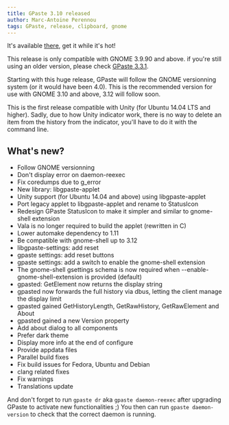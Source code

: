 ```yaml
---
title: GPaste 3.10 released
author: Marc-Antoine Perennou
tags: GPaste, release, clipboard, gnome
---
```


It's available [there](http://www.imagination-land.org/files/gpaste/gpaste-3.10.tar.xz), get it while it's hot!

This release is only compatible with GNOME 3.9.90 and above. if you're still using an older version, please check
[GPaste 3.3.1](http://www.imagination-land.org/posts/2014-03-22-gpaste-3.3.1-released.html).

Starting with this huge release, GPaste will follow the GNOME versionning system (or it would have been 4.0).
This is the recommended version for use with GNOME 3.10 and above, 3.12 will follow soon.

This is the first release compatible with Unity (for Ubuntu 14.04 LTS and higher). Sadly, due to how Unity indicator
work, there is no way to delete an item from the history from the indicator, you'll have to do it with the command line.

## What's new?

- Follow GNOME versionning
- Don't display error on daemon-reexec
- Fix coredumps due to g\_error
- New library: libgpaste-applet
- Unity support (for Ubuntu 14.04 and above) using libgpaste-applet
- Port legacy applet to libgpaste-applet and rename to StatusIcon
- Redesign GPaste StatusIcon to make it simpler and similar to gnome-shell extension
- Vala is no longer required to build the applet (rewritten in C)
- Lower automake dependency to 1.11
- Be compatible with gnome-shell up to 3.12
- libgpaste-settings: add reset
- gpaste settings: add reset buttons
- gpaste settings: add a switch to enable the gnome-shell extension
- The gnome-shell gsettings schema is now required when --enable-gnome-shell-extension is provided (default)
- gpasted: GetElement now returns the display string
- gpasted now forwards the full history via dbus, letting the client manage the display limit
- gpasted gained GetHistoryLength, GetRawHistory, GetRawElement and About
- gpasted gained a new Version property
- Add about dialog to all components
- Prefer dark theme
- Display more info at the end of configure
- Provide appdata files
- Parallel build fixes
- Fix build issues for Fedora, Ubuntu and Debian
- clang related fixes
- Fix warnings
- Translations update

And don't forget to run `gpaste dr` aka `gpaste daemon-reexec` after upgrading GPaste to activate new functionalities ;)
You then can run `gpaste daemon-version` to check that the correct daemon is running.


